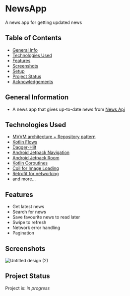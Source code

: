 # NewsApp
A news app for getting updated news

## Table of Contents
* [General Info](#general-information)
* [Technologies Used](#technologies-used)
* [Features](#features)
* [Screenshots](#screenshots)
* [Setup](#setup)
* [Project Status](#project-status)
* [Acknowledgements](#acknowledgements)


## General Information
- A news app that gives up-to-date news from [News Api](https://newsapi.org/)
## Technologies Used
- [MVVM architecture + Repository pattern](https://developer.android.com/codelabs/basic-android-kotlin-training-repository-pattern#0)
- [Kotlin Flows](https://developer.android.com/kotlin/flow)
- [Dagger-Hilt](https://developer.android.com/training/dependency-injection/hilt-android)
- [Android Jetpack Navigation](https://developer.android.com/guide/navigation)
- [Android Jetpack Room](https://developer.android.com/training/data-storage/room)
- [Kotlin Coroutines](https://developer.android.com/kotlin/coroutines)
- [Coil for Image Loading](https://coil-kt.github.io/coil/)
- [Retrofit for networking](https://square.github.io/retrofit/)
- and more...


## Features
- Get latest news
- Search for news
- Save favourite news to read later
- Swipe to refresh
- Network error handling
- Pagination

## Screenshots
![Untitled design (2)](https://user-images.githubusercontent.com/54691862/192108449-28b82e38-a6fc-48f4-87bc-8963822d9e2c.png)


## Project Status
Project is: _in progress_ 
